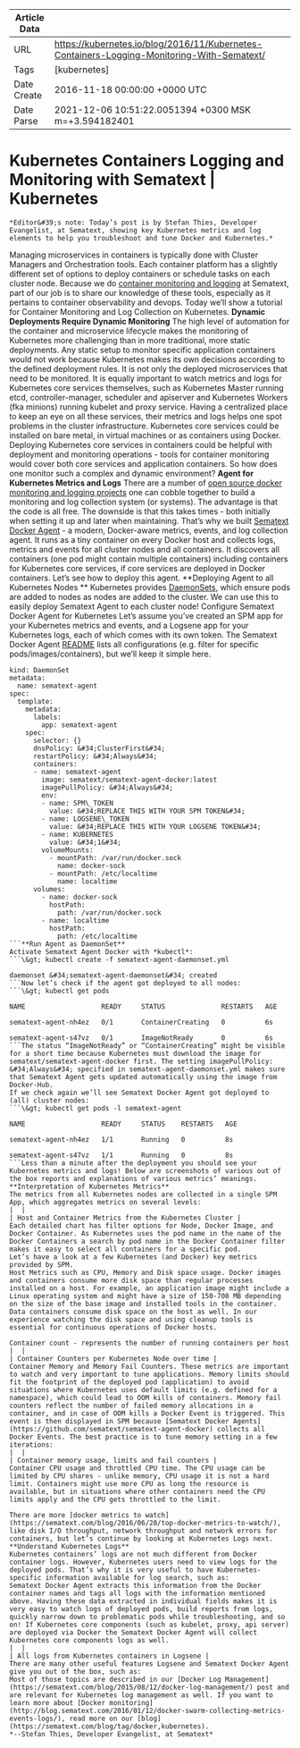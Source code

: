 |             Article Data             ||
| ----------------- | ----------------- |
| URL               | https://kubernetes.io/blog/2016/11/Kubernetes-Containers-Logging-Monitoring-With-Sematext/        |
| Tags              | [kubernetes]       |
| Date Create       | 2016-11-18 00:00:00 &#43;0000 UTC |
| Date Parse        | 2021-12-06 10:51:22.0051394 &#43;0300 MSK m=&#43;3.594182401  |

#  Kubernetes Containers Logging and Monitoring with Sematext  | Kubernetes

	
	
	
	
	*Editor&#39;s note: Today’s post is by Stefan Thies, Developer Evangelist, at Sematext, showing key Kubernetes metrics and log elements to help you troubleshoot and tune Docker and Kubernetes.*
Managing microservices in containers is typically done with Cluster Managers and Orchestration tools. Each container platform has a slightly different set of options to deploy containers or schedule tasks on each cluster node. Because we do [container monitoring and logging](http://sematext.com/kubernetes) at Sematext, part of our job is to share our knowledge of these tools, especially as it pertains to container observability and devops. Today we’ll show a tutorial for Container Monitoring and Log Collection on Kubernetes.
**Dynamic Deployments Require Dynamic Monitoring**
The high level of automation for the container and microservice lifecycle makes the monitoring of Kubernetes more challenging than in more traditional, more static deployments. Any static setup to monitor specific application containers would not work because Kubernetes makes its own decisions according to the defined deployment rules. It is not only the deployed microservices that need to be monitored. It is equally important to watch metrics and logs for Kubernetes core services themselves, such as Kubernetes Master running etcd, controller-manager, scheduler and apiserver and Kubernetes Workers (fka minions) running kubelet and proxy service. Having a centralized place to keep an eye on all these services, their metrics and logs helps one spot problems in the cluster infrastructure. Kubernetes core services could be installed on bare metal, in virtual machines or as containers using Docker. Deploying Kubernetes core services in containers could be helpful with deployment and monitoring operations - tools for container monitoring would cover both core services and application containers. So how does one monitor such a complex and dynamic environment?
**Agent for Kubernetes Metrics and Logs**
There are a number of [open source docker monitoring and logging projects](https://sematext.com/blog/2016/07/19/open-source-docker-monitoring-logging/) one can cobble together to build a monitoring and log collection system (or systems). The advantage is that the code is all free. The downside is that this takes times - both initially when setting it up and later when maintaining. That’s why we built [Sematext Docker Agent](http://sematext.com/docker) - a modern, Docker-aware metrics, events, and log collection agent. It runs as a tiny container on every Docker host and collects logs, metrics and events for all cluster nodes and all containers. It discovers all containers (one pod might contain multiple containers) including containers for Kubernetes core services, if core services are deployed in Docker containers. Let’s see how to deploy this agent.
**Deploying Agent to all Kubernetes Nodes **
Kubernetes provides [DaemonSets](http://kubernetes.io/v1.1/docs/admin/daemons.html), which ensure pods are added to nodes as nodes are added to the cluster. We can use this to easily deploy Sematext Agent to each cluster node!
Configure Sematext Docker Agent for Kubernetes
Let’s assume you’ve created an SPM app for your Kubernetes metrics and events, and a Logsene app for your Kubernetes logs, each of which comes with its own token. The Sematext Docker Agent [README](https://github.com/sematext/sematext-agent-docker) lists all configurations (e.g. filter for specific pods/images/containers), but we’ll keep it simple here.
```apiVersion: extensions/v1beta1  
kind: DaemonSet  
metadata:  
  name: sematext-agent  
spec:  
  template:  
    metadata:  
      labels:  
        app: sematext-agent  
    spec:  
      selector: {}  
      dnsPolicy: &#34;ClusterFirst&#34;  
      restartPolicy: &#34;Always&#34;  
      containers:  
      - name: sematext-agent  
        image: sematext/sematext-agent-docker:latest  
        imagePullPolicy: &#34;Always&#34;  
        env:  
        - name: SPM\_TOKEN  
          value: &#34;REPLACE THIS WITH YOUR SPM TOKEN&#34;  
        - name: LOGSENE\_TOKEN  
          value: &#34;REPLACE THIS WITH YOUR LOGSENE TOKEN&#34;  
        - name: KUBERNETES  
          value: &#34;1&#34;  
        volumeMounts:  
          - mountPath: /var/run/docker.sock  
            name: docker-sock  
          - mountPath: /etc/localtime  
            name: localtime  
      volumes:  
        - name: docker-sock  
          hostPath:  
            path: /var/run/docker.sock  
        - name: localtime  
          hostPath:  
            path: /etc/localtime
```**Run Agent as DaemonSet**
Activate Sematext Agent Docker with *kubectl*:
```\&gt; kubectl create -f sematext-agent-daemonset.yml

daemonset &#34;sematext-agent-daemonset&#34; created
```Now let’s check if the agent got deployed to all nodes:
```\&gt; kubectl get pods

NAME                   READY     STATUS              RESTARTS   AGE

sematext-agent-nh4ez   0/1       ContainerCreating   0          6s

sematext-agent-s47vz   0/1       ImageNotReady       0          6s
```The status “ImageNotReady” or “ContainerCreating” might be visible for a short time because Kubernetes must download the image for sematext/sematext-agent-docker first. The setting imagePullPolicy: &#34;Always&#34; specified in sematext-agent-daemonset.yml makes sure that Sematext Agent gets updated automatically using the image from Docker-Hub.
If we check again we’ll see Sematext Docker Agent got deployed to (all) cluster nodes:
```\&gt; kubectl get pods -l sematext-agent

NAME                   READY     STATUS    RESTARTS   AGE

sematext-agent-nh4ez   1/1       Running   0          8s

sematext-agent-s47vz   1/1       Running   0          8s
```Less than a minute after the deployment you should see your Kubernetes metrics and logs! Below are screenshots of various out of the box reports and explanations of various metrics’ meanings.
**Interpretation of Kubernetes Metrics**
The metrics from all Kubernetes nodes are collected in a single SPM App, which aggregates metrics on several levels:
|  |
| Host and Container Metrics from the Kubernetes Cluster |
Each detailed chart has filter options for Node, Docker Image, and Docker Container. As Kubernetes uses the pod name in the name of the Docker Containers a search by pod name in the Docker Container filter makes it easy to select all containers for a specific pod.
Let’s have a look at a few Kubernetes (and Docker) key metrics provided by SPM.
Host Metrics such as CPU, Memory and Disk space usage. Docker images and containers consume more disk space than regular processes installed on a host. For example, an application image might include a Linux operating system and might have a size of 150-700 MB depending on the size of the base image and installed tools in the container. Data containers consume disk space on the host as well. In our experience watching the disk space and using cleanup tools is essential for continuous operations of Docker hosts.

Container count - represents the number of running containers per host
|  |
| Container Counters per Kubernetes Node over time |
Container Memory and Memory Fail Counters. These metrics are important to watch and very important to tune applications. Memory limits should fit the footprint of the deployed pod (application) to avoid situations where Kubernetes uses default limits (e.g. defined for a namespace), which could lead to OOM kills of containers. Memory fail counters reflect the number of failed memory allocations in a container, and in case of OOM kills a Docker Event is triggered. This event is then displayed in SPM because [Sematext Docker Agents](https://github.com/sematext/sematext-agent-docker) collects all Docker Events. The best practice is to tune memory setting in a few iterations:
|  |
| Container memory usage, limits and fail counters |
Container CPU usage and throttled CPU time. The CPU usage can be limited by CPU shares - unlike memory, CPU usage it is not a hard limit. Containers might use more CPU as long the resource is available, but in situations where other containers need the CPU limits apply and the CPU gets throttled to the limit.

There are more [docker metrics to watch](https://sematext.com/blog/2016/06/28/top-docker-metrics-to-watch/), like disk I/O throughput, network throughput and network errors for containers, but let’s continue by looking at Kubernetes Logs next.
**Understand Kubernetes Logs**
Kubernetes containers’ logs are not much different from Docker container logs. However, Kubernetes users need to view logs for the deployed pods. That’s why it is very useful to have Kubernetes-specific information available for log search, such as:
Sematext Docker Agent extracts this information from the Docker container names and tags all logs with the information mentioned above. Having these data extracted in individual fields makes it is very easy to watch logs of deployed pods, build reports from logs, quickly narrow down to problematic pods while troubleshooting, and so on! If Kubernetes core components (such as kubelet, proxy, api server) are deployed via Docker the Sematext Docker Agent will collect Kubernetes core components logs as well.
|  |
| All logs from Kubernetes containers in Logsene |
There are many other useful features Logsene and Sematext Docker Agent give you out of the box, such as:
Most of those topics are described in our [Docker Log Management](https://sematext.com/blog/2015/08/12/docker-log-management/) post and are relevant for Kubernetes log management as well. If you want to learn more about [Docker monitoring](http://blog.sematext.com/2016/01/12/docker-swarm-collecting-metrics-events-logs/), read more on our [blog](https://sematext.com/blog/tag/docker,kubernetes).
*--Stefan Thies, Developer Evangelist, at Sematext*


	

	


